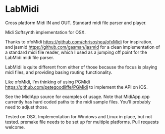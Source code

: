 LabMidi
=======

Cross platform Midi IN and OUT. Standard midi file parser and player. 

Midi Softsynth implementation for OSX.

Thanks to ofxMidi <https://github.com/chrisoshea/ofxMidi> for inspiration, and jasmid <https://github.com/gasman/jasmid> for a clean implementation of a standard midi file reader, which I
used as a jumping off point for the LabMidi midi file parser.

LabMidi is quite different from either of those because the focus is playing midi files, and providing basing routing functionality.

Like ofxMidi, I'm thinking of using PGMidi <https://github.com/petegoodliffe/PGMidi> to implement the API on iOS.

See the MidiApp source for examples of usage. Note that MidiApp.cpp currently has hard coded paths to the midi sample files. You'll probably need to adjust those.

Tested on OSX. Implementation for Windows and Linux in place, but not tested. premake file needs to be set up for multiple platforms. Pull requests welcome.
